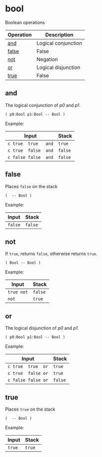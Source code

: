 <!-- Document generated by "gen-doc"; DO NOT EDIT -->
# bool

Boolean operations

| Operation       | Description
|-----------------|---------------
| [and](#and)     | Logical conjunction
| [false](#false) | False
| [not](#not)     | Negation
| [or](#or)       | Logical disjunction
| [true](#true)   | False


## and

The logical conjunction of *p0* and *p1*.

	( p0:Bool p1:Bool -- Bool )

Example:

<!-- test: and -->

| Input                | Stack
|----------------------|---------------
| `c true  true   and` | `true` 
| `c true  false  and` | `false` 
| `c false false  and` | `false` 

## false

Places `false` on the stack

	(  -- Bool )

Example:

<!-- test: false -->

| Input   | Stack
|---------|---------------
| `false` | `false` 

## not

If `true`, returns `false`, otherwise returns `true`.

	( Bool -- Bool )

Example:

<!-- test: not -->

| Input      | Stack
|------------|---------------
| `true not` | `false` 
| `not     ` | `true` 

## or

The logical disjunction of *p0* and *p1*.

	( p0:Bool p1:Bool -- Bool )

Example:

<!-- test: or -->

| Input              | Stack
|--------------------|---------------
| `c true  true  or` | `true` 
| `c true  false or` | `true` 
| `c false false or` | `false` 

## true

Places `true` on the stack

	(  -- Bool )

Example:

<!-- test: true -->

| Input  | Stack
|--------|---------------
| `true` | `true` 
